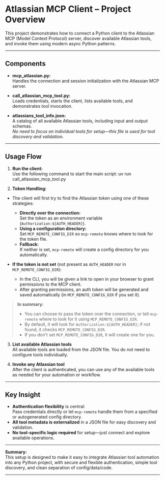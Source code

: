 # Atlassian MCP Client – Project Overview

This project demonstrates how to connect a Python client to the Atlassian MCP (Model Context Protocol) server, discover available Atlassian tools, and invoke them using modern async Python patterns.

---

## Components

- **mcp_atlassian.py:**  
  Handles the connection and session initialization with the Atlassian MCP server.

- **call_atlassian_mcp_tool.py:**  
  Loads credentials, starts the client, lists available tools, and demonstrates tool invocation.

- **atlassians_tool_info.json:**  
  A catalog of all available Atlassian tools, including input and output schemas.  
  _No need to focus on individual tools for setup—this file is used for tool discovery and validation._

---

## Usage Flow

1. **Run the client:**  
   Use the following command to start the main script:
uv run call_atlassian_mcp_tool.py


2. **Token Handling:**

- The client will first try to find the Atlassian token using one of these strategies:
  - **Directly over the connection:**  
    Set the token as an environment variable (`Authorization:${AUTH_HEADER}`).
  - **Using a configuration directory:**  
    Set `MCP_REMOTE_CONFIG_DIR` so `mcp-remote` knows where to look for the token file.
  - **Fallback:**  
    If neither is set, `mcp-remote` will create a config directory for you automatically.

- **If the token is not set** (not present as `AUTH_HEADER` nor in `MCP_REMOTE_CONFIG_DIR`):  
  - In the CLI, you will be given a link to open in your browser to grant permissions to the MCP client.
  - After granting permissions, an auth token will be generated and saved automatically (in `MCP_REMOTE_CONFIG_DIR` if you set it).


> **In summary:**  
> - You can choose to pass the token over the connection, or tell `mcp-remote` where to look for it using `MCP_REMOTE_CONFIG_DIR`.
> - By default, it will look for `Authorization:${AUTH_HEADER}`; if not found, it checks `MCP_REMOTE_CONFIG_DIR`.
> - If you don't set `MCP_REMOTE_CONFIG_DIR`, it will create one for you.

3. **List available Atlassian tools**  
All available tools are loaded from the JSON file. You do not need to configure tools individually.

4. **Invoke any Atlassian tool**  
After the client is authenticated, you can use any of the available tools as needed for your automation or workflow.

---

## Key Insight

- **Authentication flexibility** is central:  
Pass credentials directly or let `mcp-remote` handle them from a specified or autogenerated config directory.
- **All tool metadata is externalized** in a JSON file for easy discovery and validation.
- **No tool-specific logic required** for setup—just connect and explore available operations.

---

**Summary:**  
This setup is designed to make it easy to integrate Atlassian tool automation into any Python project, with secure and flexible authentication, simple tool discovery, and clean separation of config/data/code.

---
